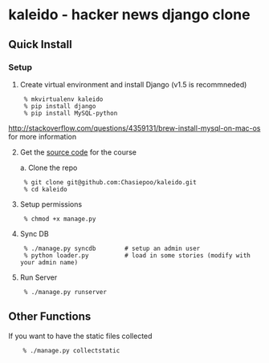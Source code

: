# kaleido - hacker news django clone

## Quick Install

### Setup

1. Create virtual environment and install Django (v1.5 is recommneded)

		% mkvirtualenv kaleido
		% pip install django
		% pip install MySQL-python


http://stackoverflow.com/questions/4359131/brew-install-mysql-on-mac-os for more information

2. Get the [source code][source] for the course
	
	a. Clone the repo

		% git clone git@github.com:Chasiepoo/kaleido.git
		% cd kaleido

3. Setup permissions

		% chmod +x manage.py

4. Sync DB

		% ./manage.py syncdb 		# setup an admin user
		% python loader.py 			# load in some stories (modify with your admin name)

5. Run Server

		% ./manage.py runserver

## Other Functions

If you want to have the static files collected

		% ./manage.py collectstatic

[source]: https://github.com/chasiepoo/kaleido/archive/master.zip